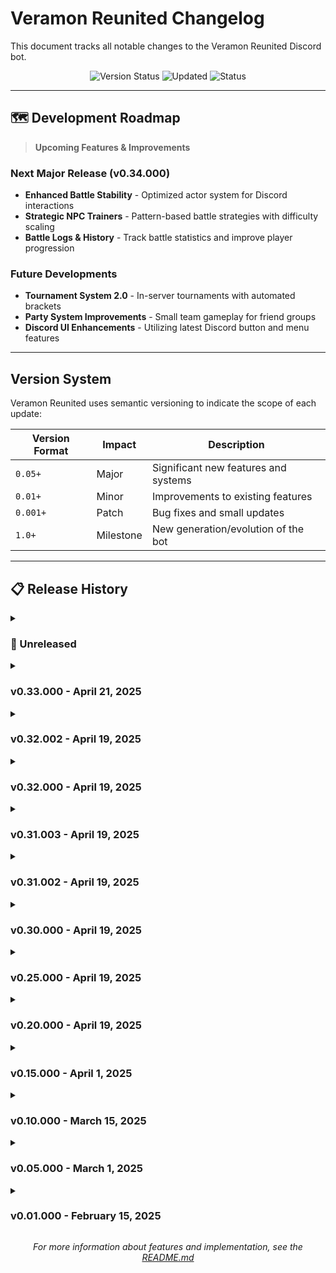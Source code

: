 # Veramon Reunited Changelog

This document tracks all notable changes to the Veramon Reunited Discord bot.

<div align="center">

![Version Status](https://img.shields.io/badge/Current%20Version-v0.33.000-brightgreen.svg)
![Updated](https://img.shields.io/badge/Last%20Updated-April%2021%2C%202025-blue.svg)
![Status](https://img.shields.io/badge/Status-In%20Development-orange.svg)

</div>

---

## 🗺️ Development Roadmap

> **Upcoming Features & Improvements**

### Next Major Release (v0.34.000)
* **Enhanced Battle Stability** - Optimized actor system for Discord interactions
* **Strategic NPC Trainers** - Pattern-based battle strategies with difficulty scaling
* **Battle Logs & History** - Track battle statistics and improve player progression

### Future Developments
* **Tournament System 2.0** - In-server tournaments with automated brackets
* **Party System Improvements** - Small team gameplay for friend groups
* **Discord UI Enhancements** - Utilizing latest Discord button and menu features

---

## Version System

Veramon Reunited uses semantic versioning to indicate the scope of each update:

| Version Format | Impact | Description |
|----------------|--------|-------------|
| `0.05+` | Major | Significant new features and systems |
| `0.01+` | Minor | Improvements to existing features |
| `0.001+` | Patch | Bug fixes and small updates |
| `1.0+` | Milestone | New generation/evolution of the bot |

---

## 📋 Release History

<details>
<summary><h3>🚧 Unreleased</h3></summary>

> *Actor-Based Battle Architecture with Persistence & Performance Optimizations*

<details>
<summary><b>Release Details</b></summary>

#### ✨ Added
- **Actor-Based Architecture**
  - Created a lightweight actor framework for isolated component communication
  - Implemented the `BattleActor` class to encapsulate battle state
  - Added `BattleManager` for coordinating battle actors
  - Added message-passing interfaces for all battle operations
  - Implemented performance metrics for actor operations

- **Persistence System**
  - Added database-backed persistence for battle state
  - Implemented automatic battle recovery on bot restart
  - Created graceful shutdown handling to save battle state
  - Added signal handlers for unexpected terminations
  - Developed dirty tracking to minimize database operations

- **Performance Optimizations**
  - Enhanced status effect processing using constants and loops
  - Optimized repetitive code patterns for improved execution time
  - Implemented intelligent caching for frequently accessed battle data
  - Added comprehensive performance monitoring and metrics
  
- **Discord UI Enhancements**
  - Implemented comprehensive UI theming system with customizable themes
  - Created enhanced selection menus with multi-select support and categories
  - Added carousel views for Veramon displays and item selection
  - Developed modernized battle UI with interactive elements and effects
  - Enhanced trading UI with side-by-side comparisons and visual confirmations
  - Created a central UI registry for consistent component styling
  - Added settings interface for user theme customization
  - Implemented theme preview and customization options
  - Integrated all UI components with the actor-based architecture

#### 🔄 Changed
- **Battle System Refactoring**
  - Converted battle system to use message passing between isolated components
  - Improved move execution by isolating each calculation
  - Enhanced type effectiveness calculations with proper type chart
  - Updated damage calculation formula for more consistent results
  - Refactored status effects to be more maintainable

- **System Improvements**
  - Enhanced error handling and recovery throughout all systems
  - Improved battle cog integration with actor-based architecture
  - Added detailed battle metrics with performance insights
  - Enhanced database interaction with optimized queries

#### 🐛 Fixed
- **Stability Improvements**
  - Resolved battle state loss during bot restarts
  - Fixed inconsistent status effect durations
  - Improved battle cleanup to prevent memory leaks
  - Fixed race conditions in concurrent battle operations
  - Enhanced error handling for edge case battle scenarios
</details>
</details>

<details>
<summary><h3>v0.33.000 - April 21, 2025</h3></summary>

> *Setup Wizard & Database Management Improvements*

<details>
<summary><b>Release Details</b></summary>

#### ✨ Added
- **Interactive Setup System**
  - Added `/setup` command with a complete step-by-step configuration wizard
  - Implemented role-based access control for configuration management
  - Created intuitive UI components for all setup categories
  - Added ability to configure general settings, game features, economy, spawns, channels, roles, and security
  - Developed persistent configuration storage with automatic loading and saving

- **Database Management**
  - Added `/db_backup` and `/db_restore` commands for administrators
  - Implemented `/db_analyze` for developers to optimize database performance
  - Added automatic database maintenance with pruning of old backups
  - Implemented temporary data cleanup to reduce storage usage
  - Enhanced security validation for database administration commands

- **Security Features**
  - Added role-based access control for sensitive commands
  - Implemented comprehensive logging for configuration changes
  - Added rate limiting for database operations
  - Enhanced permission validation for administrative actions
  - Added security measures to prevent profile stalking and data scraping

- **Accessibility Features**
  - Implemented comprehensive accessibility settings for improved user experience
  - Added high contrast mode, text size options, and screen reader support
  - Created visual update frequency controls for performance and accessibility
  - Implemented settings menu navigation with interactive buttons
  - Added categorized settings display for easy navigation
  - Created theme preview system for testing themes before applying
  - Added simplified UI mode for improved readability
  - Implemented extended interaction timeouts for users who need more time
  - Added support for color blindness with specialized color modes
  - Integrated accessibility settings with battle and trading interfaces
  - Created color vision deficiency accommodations (deuteranopia, protanopia, tritanopia)
  - Added alt text support for Veramon and item descriptions
  - Implemented extra button spacing option for improved motor accessibility
  - Created `/accessibility` command with comprehensive settings menu
  - Implemented quick-access commands and shortcut buttons for common accessibility settings
  - Added persistence system for user accessibility preferences
</details>
</details>

<details>
<summary><h3>v0.32.002 - April 19, 2025</h3></summary>

> *Command Expansion & Quality of Life Improvements*

<details>
<summary><b>Release Details</b></summary>

#### ✨ Added
- **Enhanced Profile System**
  - Updated `/profile` command to view other players' profiles with security validation
  - Added `/leaderboard` command with multiple categories (tokens, collection, battles, shinies, trades)
  - Implemented privacy settings for profile visibility control

- **Economy Enhancements**
  - Added `/transfer` command to send tokens to other players securely
  - Implemented `/transaction_history` command to view detailed token transaction records
  - Enhanced security for all token transactions with validation and logging
  - Added real-time notifications for token transfers

- **Team Management System**
  - Added `/team` command for creating and managing multiple Veramon teams
  - Implemented team switching for battles and exploration
  - Added team stat calculations and recommendations
  - Created favorite team system with quick switching

#### 🔧 Enhanced
- **Security Improvements**
  - Added comprehensive security logging and monitoring capabilities
  - Implemented rate limiting across all player actions to prevent abuse
  - Enhanced catch verification to prevent spawn manipulation
  - Secured the battle system against timing exploits and state manipulation
  - Added pattern detection for suspiciously high catch rates of rare Veramon
</details>
</details>

<details>
<summary><h3>v0.32.000 - April 19, 2025</h3></summary>

> *Faction Economy System and Codebase Reorganization*

<details>
<summary><b>Release Details</b></summary>

#### ✨ Added
- **Faction Shop & Economy System**
  - Implemented comprehensive faction shop system with level-based unlocks
  - Added faction leveling system with progressive XP requirements
  - Created unique faction-exclusive items and upgrades
  - Developed faction-wide buffs and bonus systems
  - Implemented faction treasury with member contributions
  - Added faction XP from member activities with tracking

- **Integration Improvements**
  - Integrated faction shop with existing economy system
  - Connected battle rewards to faction XP calculations
  - Enhanced faction UI with interactive elements
  - Added notification system for faction purchases and buffs

#### 🔄 Changed
- **Codebase Reorganization**
  - Restructured project into logical directories:
    - cogs/ - Command interfaces
    - models/ - Data models
    - utils/ - Utility functions
    - db/ - Database management
  - Divided cogs into specialized categories:
    - admin/ - Administrative tools
    - gameplay/ - Core gameplay
    - social/ - Social features
  - Created proper __init__.py files for each directory
  - Improved module discoverability and organization
</details>
</details>

<details>
<summary><h3>v0.31.003 - April 19, 2025</h3></summary>

> *Codebase Reorganization and Architecture Improvements*

<details>
<summary><b>Release Details</b></summary>

#### ✨ Added
- **Testing Framework**
  - Implemented comprehensive unit testing suite
  - Added integration tests for key systems
  - Created mock objects for testing without database
  - Reorganized test files to match new structure
  - Enhanced test coverage for core systems
  - Improved docstrings and assertions for better test clarity

- **Documentation**
  - Updated README with comprehensive project structure details
  - Added inline documentation for new core systems
  - Improved code comments for better developer onboarding
  - Created example scripts demonstrating configuration usage

#### 🔄 Changed
- **Technical Debt Reduction**
  - Removed duplicate files and redundant code
  - Standardized naming conventions across all modules
  - Fixed circular dependencies in core systems
  - Improved error handling and logging consistency
  - Enhanced code organization with better module separation
</details>
</details>

<details>
<summary><h3>v0.31.002 - April 19, 2025</h3></summary>

> *Events System and Evolution Paths*

<details>
<summary><b>Release Details</b></summary>

#### ✨ Added
- **Event Framework**
  - Created comprehensive event system with seasonal content
  - Added event-specific Veramon and variations
  - Implemented event shops with limited-time items
  - Added event contribution tracking connected to battle and trading systems
  - Developed example Halloween event with themed content

- **Evolution Paths & Forms**
  - Enhanced Veramon model to support multiple evolution paths and special forms
  - Implemented eligibility checks for evolution requirements and form transformations
  - Added active_form column to captures table for tracking special forms
  - Created example Veramon with multiple evolution paths (Eledragon)
  - Built UI for viewing evolution paths and form changes

#### 🔧 Enhanced
- **System Improvements**
  - Added enhanced error handling and feedback
  - Improved command organization and help text
  - Enhanced database initialization with automatic directory creation
  - Improved data serialization for better cross-system compatibility
  - Added performance indices for database queries
</details>
</details>

<details>
<summary><h3>v0.30.000 - April 19, 2025</h3></summary>

> *Revolutionizing the user experience with interactive controls*

<details>
<summary><b>Release Details</b></summary>

#### ✨ Added
- **Interactive UI System**
  - Implemented comprehensive button-based navigation for all features
  - Created a central menu hub for accessing all functionality without typing
  - Added interactive battle controls for seamless gameplay
  - Implemented paginated views for collection browsing
  - Developed dropdown menus for complex selection options

- **Multi-Platform Support**
  - Added support for interactions in Discord threads
  - Implemented DM commands for privacy and convenience
  - Created DM session management for persistent interactions
  - Integrated seamless experience between server channels and DMs

#### 🔧 Enhanced
- **Integration & Accessibility**
  - Fully integrated interactive UI with existing battle system
  - Connected trading menu with the complete trading system
  - Added interactive collection management
  - Implemented button-based settings navigation
  - Reduced need for typing commands for most interactions
  - Created more intuitive navigation for new users
  - Improved discoverability of features through visual menus
  - Added ability to use the bot privately for eligible users
</details>
</details>

<details>
<summary><h3>v0.25.000 - April 19, 2025</h3></summary>

> *Customization and personalization features*

<details>
<summary><b>Release Details</b></summary>

#### ✨ Added
- **UI & Theming**
  - Implemented comprehensive UI theming system with customizable colors and layouts
  - Added theme management commands with theme previews and customization
  - Created a unified UI renderer for consistent display across all features
  - Integrated VIP features with custom theme creation

- **User Settings System**
  - Added user settings framework with persistent preferences
  - Created notification preference controls
  - Implemented privacy settings for controlling profile visibility
  - Added gameplay settings for battle interaction speeds and more

- **Accessibility Features**
  - Implemented comprehensive accessibility settings for improved user experience
  - Added high contrast mode, text size options, and screen reader support
  - Created visual update frequency controls for performance and accessibility
  - Implemented settings menu navigation with interactive buttons
  - Added categorized settings display for easy navigation
  - Created theme preview system for testing themes before applying
  - Added simplified UI mode for improved readability
  - Implemented extended interaction timeouts for users who need more time
  - Added support for color blindness with specialized color modes
  - Integrated accessibility settings with battle and trading interfaces
  - Created color vision deficiency accommodations (deuteranopia, protanopia, tritanopia)
  - Added alt text support for Veramon and item descriptions
  - Implemented extra button spacing option for improved motor accessibility
  - Created `/accessibility` command with comprehensive settings menu
  - Implemented quick-access commands for common accessibility settings
</details>
</details>

<details>
<summary><h3>v0.20.000 - April 19, 2025</h3></summary>

> *Performance enhancements and VIP features*

<details>
<summary><b>Release Details</b></summary>

#### ✨ Added
- **Performance Improvements**
  - Implemented database connection pooling for improved performance under load
  - Created robust caching system for frequently accessed data
  - Optimized database queries for better performance

- **User Experience**
  - Added comprehensive autocomplete system for command parameters
  - Created advanced modal forms for complex user inputs
  - Enhanced user experience with improved error handling

- **VIP System**
  - Added VIP system with premium cosmetic features
  - Integrated the VIP shop with exclusive items and customizations
  - Implemented quality-of-life improvements for VIP users
</details>
</details>

<details>
<summary><h3>v0.15.000 - April 1, 2025</h3></summary>

> *Economy, quests, and tournaments*

<details>
<summary><b>Release Details</b></summary>

#### ✨ Added
- **Shop & Economy**
  - Added comprehensive shop system with various item types and effects
  - Implemented daily rewards with streak bonuses and milestone rewards
  - Updated economy system with VIP multipliers and active boosts

- **Quest System**
  - Added quest system with daily, weekly, achievement and story quests
  - Improved battle system with quest integration
  - Enhanced trading system with quest integration

- **Competitive Features**
  - Created full leaderboard system with tracking for multiple statistics
  - Implemented tournament system with brackets and prize pools
</details>
</details>

<details>
<summary><h3>v0.10.000 - March 15, 2025</h3></summary>

> *Enhanced battle system and trading*

<details>
<summary><b>Release Details</b></summary>

#### ✨ Added
- **Battle System**
  - Enhanced battle system with PvP and PvE support
  - Added interactive battle UI and effects
  - Improved move system and battle mechanics

- **Trading**
  - Added trading system for Veramon exchange
  - Implemented trade verification and security features
  - Created trade history and tracking

#### 🔄 Changed
- **Improvements**
  - Improved data consistency across all Veramon files
  - Added web integration placeholder for future features
</details>
</details>

<details>
<summary><h3>v0.05.000 - March 1, 2025</h3></summary>

> *Social features and group gameplay*

<details>
<summary><b>Release Details</b></summary>

#### ✨ Added
- Added faction system with hierarchical ranks
- Implemented guild system for small group gameplay
- Added economy and inventory management
</details>
</details>

<details>
<summary><h3>v0.01.000 - February 15, 2025</h3></summary>

> *Initial release with core functionality*

<details>
<summary><b>Release Details</b></summary>

#### ✨ Added
- Basic battle system implementation
- Veramon capturing and collection features
- Biome-based encounter system
</details>
</details>

<div align="center">

*For more information about features and implementation, see the [README.md](README.md)*

</div>

